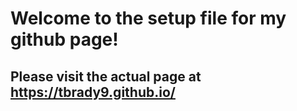 # Welcome to the setup file for my github page!

## Please visit the actual page at https://tbrady9.github.io/ ##




